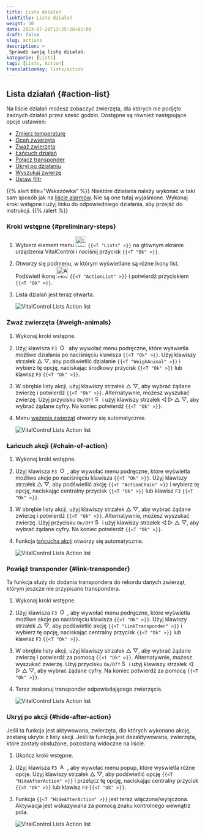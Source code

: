 ```yaml
---
title: Lista działań
linkTitle: Lista działań
weight: 30
date: 2023-07-28T13:25:28+02:00
draft: false
slug: actions
description: >
 Sprawdź swoją listę działań.
kategorie: [Lists]
tagi: [Lists, Action]
translationKey: lists/action
---
```

## Lista działań {#action-list}

Na liście działań możesz zobaczyć zwierzęta, dla których nie podjęto żadnych działań przez sześć godzin. Dostępne są również następujące opcje ustawień:

- [Zmierz temperaturę](../alarm/#take-temperature)
- [Oceń zwierzęta](../alarm/#rate-animal)
- [Zważ zwierzęta](#weigh-animals)
- [Łańcuch działań](#chain-of-action)
- [Połącz transponder](#link-transponder)
- [Ukryj po działaniu](#hide-after-action)
- [Wyszukaj zwierzę](../alarm/#search-animal)
- [Ustaw filtr](../alarm/#set-filter)

{{% alert title="Wskazówka" %}}
Niektóre działania należy wykonać w taki sam sposób jak na [liście alarmów](../alarm). Nie są one tutaj wyjaśnione. Wykonaj kroki wstępne i użyj linku do odpowiedniego działania, aby przejść do instrukcji.
{{% /alert %}}

### Kroki wstępne {#preliminary-steps}

1. Wybierz element menu <img src="/icons/main/lists.svg" width="28" align="bottom" alt="Lists" />  `{{<T "Lists" >}}` na głównym ekranie urządzenia VitalControl i naciśnij przycisk `{{<T "Ok" >}}`.

2. Otworzy się podmenu, w którym wyświetlane są różne ikony list. Podświetl ikonę <img src="/icons/lists/actionlist.svg" width="30" align="bottom" alt="Action list" /> `{{<T "ActionList" >}}` i potwierdź przyciskiem `{{<T "Ok" >}}`.

3. Lista działań jest teraz otwarta.

   ![VitalControl Lists Action list](../images/firststeps3.png "Preliminary Steps")

### Zważ zwierzęta {#weigh-animals}

1. Wykonaj kroki wstępne.

2. Użyj klawisza `F3` &nbsp;<img src="/icons/footer/open-popup.svg" width="15" align="bottom" alt="Open popup" />&nbsp; aby wywołać menu podręczne, które wyświetla możliwe działania po naciśnięciu klawisza `{{<T "Ok" >}}`. Użyj klawiszy strzałek △ ▽, aby podświetlić działanie `{{<T "WeighAnimal" >}}` i wybierz tę opcję, naciskając środkowy przycisk `{{<T "Ok" >}}` lub klawisz `F3` `{{<T "Ok" >}}`.

3. W obrębie listy akcji, użyj klawiszy strzałek △ ▽, aby wybrać żądane zwierzę i potwierdź `{{<T "Ok" >}}`. Alternatywnie, możesz wyszukać zwierzę. Użyj przycisku `On/Off` <img src="/icons/footer/search.svg" width="15" align="bottom" alt="Search" /> i użyj klawiszy strzałek ◁ ▷ △ ▽, aby wybrać żądane cyfry. Na koniec potwierdź `{{<T "Ok" >}}`.

4. Menu [ważenia zwierząt](../../actions/record-weight/) otworzy się automatycznie.

   ![VitalControl Lists Action list](../images/weightanimals.png "Ważenie zwierząt")

### Łańcuch akcji {#chain-of-action}

1. Wykonaj kroki wstępne.

2. Użyj klawisza `F3` &nbsp;<img src="/icons/footer/open-popup.svg" width="15" align="bottom" alt="Open popup" />&nbsp;, aby wywołać menu podręczne, które wyświetla możliwe akcje po naciśnięciu klawisza `{{<T "Ok" >}}`. Użyj klawiszy strzałek △ ▽, aby podświetlić akcję `{{<T "ActionChain" >}}` i wybierz tę opcję, naciskając centralny przycisk `{{<T "Ok" >}}` lub klawisz `F3` `{{<T "Ok" >}}`.

3. W obrębie listy akcji, użyj klawiszy strzałek △ ▽, aby wybrać żądane zwierzę i potwierdź `{{<T "Ok" >}}`. Alternatywnie, możesz wyszukać zwierzę. Użyj przycisku `On/Off` <img src="/icons/footer/search.svg" width="15" align="bottom" alt="Search" /> i użyj klawiszy strzałek ◁ ▷ △ ▽, aby wybrać żądane cyfry. Na koniec potwierdź `{{<T "Ok" >}}`.

4. Funkcja [łańcucha akcji](../../chain-of-actions) otworzy się automatycznie.

   ![VitalControl Lists Action list](../images/chainofaction.png "Łańcuch akcji")

### Powiąż transponder {#link-transponder}

Ta funkcja służy do dodania transpondera do rekordu danych zwierząt, którym jeszcze nie przypisano transpondera.

1. Wykonaj kroki wstępne.

2. Użyj klawisza `F3` &nbsp;<img src="/icons/footer/open-popup.svg" width="15" align="bottom" alt="Open popup" />&nbsp;, aby wywołać menu podręczne, które wyświetla możliwe akcje po naciśnięciu klawisza `{{<T "Ok" >}}`. Użyj klawiszy strzałek △ ▽, aby podświetlić akcję `{{<T "LinkTransponder" >}}` i wybierz tę opcję, naciskając centralny przycisk `{{<T "Ok" >}}` lub klawisz `F3` `{{<T "Ok" >}}`.


3. W obrębie listy akcji, użyj klawiszy strzałek △ ▽, aby wybrać żądane zwierzę i potwierdź za pomocą `{{<T "Ok" >}}`. Alternatywnie, możesz wyszukać zwierzę. Użyj przycisku `On/Off` <img src="/icons/footer/search.svg" width="15" align="bottom" alt="Search" /> i użyj klawiszy strzałek ◁ ▷ △ ▽, aby wybrać żądane cyfry. Na koniec potwierdź za pomocą `{{<T "Ok" >}}`.

4. Teraz zeskanuj transponder odpowiadającego zwierzęcia.

   ![VitalControl Lists Action list](../images/linktransponder.png "Link transponder")

### Ukryj po akcji {#hide-after-action}

Jeśli ta funkcja jest aktywowana, zwierzęta, dla których wykonano akcję, zostaną ukryte z listy akcji. Jeśli ta funkcja jest dezaktywowana, zwierzęta, które zostały obsłużone, pozostaną widoczne na liście.

1. Ukończ kroki wstępne.

2. Użyj klawisza `F3` &nbsp;<img src="/icons/footer/open-popup.svg" width="15" align="bottom" alt="Actions" />&nbsp;, aby wywołać menu popup, które wyświetla różne opcje. Użyj klawiszy strzałek △ ▽, aby podświetlić opcję `{{<T "HideAfterAction" >}}` i przełącz tę opcję, naciskając centralny przycisk `{{<T "Ok" >}}` lub klawisz `F3` `{{<T "Ok" >}}`.

3. Funkcja `{{<T "HideAfterAction" >}}` jest teraz włączona/wyłączona. Aktywacja jest wskazywana za pomocą znaku kontrolnego wewnątrz pola.

   ![VitalControl Lists Action list](../images/hideafteraction.png "Hide after action")

